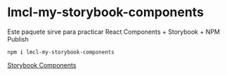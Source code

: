 # lmcl-my-storybook-components

Este paquete sirve para practicar React Components + Storybook + NPM Publish

```
npm i lmcl-my-storybook-components
```

[Storybook Components](https://luismiguelcardenas.github.io/sb-components/?path=/story/example-introduction--page)
